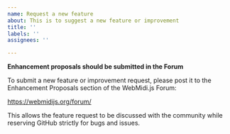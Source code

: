 ```yaml
---
name: Request a new feature
about: This is to suggest a new feature or improvement
title: ''
labels: ''
assignees: ''

---
```


**Enhancement proposals should be submitted in the Forum**

To submit a new feature or improvement request, please post it to the Enhancement Proposals section of the WebMidi.js Forum: 

https://webmidijs.org/forum/

This allows the feature request to be discussed with the community while reserving GitHub strictly for bugs and issues.
